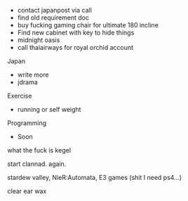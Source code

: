 - contact japanpost via call
- find old requirement doc
- buy fucking gaming chair for ultimate 180 incline
- Find new cabinet with key to hide things
- midnight oasis
- call thaiairways for royal orchid account

Japan
- write more
- jdrama

Exercise
- running or self weight

Programming
- Soon

what the fuck is kegel

start clannad. again.

stardew valley, 
NieR:Automata,
E3 games (shit I need ps4...)

clear ear wax
